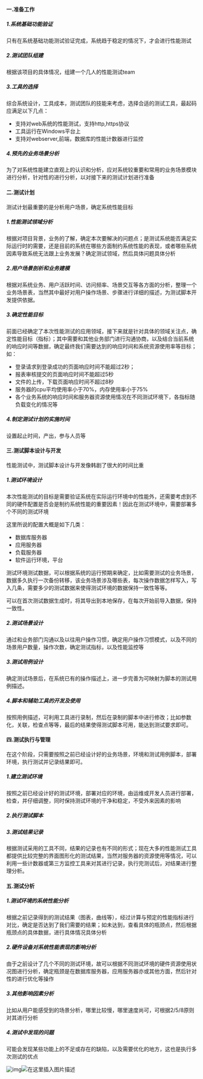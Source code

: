 #### 一.准备工作

##### 1.系统基础功能验证

只有在系统基础功能测试验证完成，系统趋于稳定的情况下，才会进行性能测试

##### 2.测试团队组建

根据该项目的具体情况，组建一个几人的性能测试team

##### 3.工具的选择

综合系统设计，工具成本，测试团队的技能来考虑，选择合适的测试工具，最起码应满足以下几点：

- 支持对web系统的性能测试，支持http,https协议
- 工具运行在Windows平台上
- 支持对webserver,前端，数据库的性能计数器进行监控

##### 4.预先的业务场景分析

为了对系统性能建立直观上的认识和分析，应对系统较重要和常用的业务场景模块进行分析，针对性的进行分析，以对接下来的测试计划进行准备

#### 二.测试计划

测试计划最重要的是分析用户场景，确定系统性能目标

##### 1.性能测试领域分析

根据对项目背景，业务的了解，确定本次要解决的问题点；是测试系统能否满足实际运行时的需要，还是目前的系统在哪些方面制约系统性能的表现，或者哪些系统因素导致系统无法跟上业务发展？确定测试领域，然后具体问题具体分析

##### 2.用户场景剖析和业务建模

根据对系统业务、用户活跃时间、访问频率、场景交互等各方面的分析，整理一个业务场景表，当然其中最好对用户操作场景、步骤进行详细的描述，为测试脚本开发提供依据。

##### 3.确定性能目标

前面已经确定了本次性能测试的应用领域，接下来就是针对具体的领域关注点，确定性能目标（指标）；其中需要和其他业务部门进行沟通协商，以及结合当前系统的响应时间等数据，确定最终我们需要达到的响应时间和系统资源使用率等目标；如：

- 登录请求到登录成功的页面响应时间不能超过2秒；
- 报表审核提交的页面响应时间不能超过5秒
- 文件的上传，下载页面响应时间不超过8秒
- 服务器的cpu平均使用率小于70%，内存使用率小于75%
- 各个业务系统的响应时间和服务器资源使用情况在不同测试环境下，各指标随负载变化的情况等

##### 4.制定测试计划的实施时间

设置起止时间，产出，参与人员等

#### 三.测试脚本设计与开发

性能测试中，测试脚本设计与开发像韩剧了很大的时间比重

##### 1.测试环境设计

本次性能测试的目标是需要验证系统在实际运行环境中的性能外，还需要考虑到不同的硬件配置是否会是制约系统性能的重要因素！因此在测试环境中，需要部署多个不同的测试环境

这里所说的配置大概是如下几类：

- 数据库服务器
- 应用服务器
- 负载服务器
- 软件运行环境，平台

测试环境测试数据，可以根据系统的运行预期来确定，比如需要测试的业务场景，数据多久执行一次备份转移，该业务场景涉及哪些表，每次操作数据怎样写入，写入几条，需要多少的测试数据来使得测试环境的数据保持一致性等等。

可以在首次测试数据生成时，将其导出到本地保存，在每次开始前导入数据，保持一致性。

##### 2.测试场景设计

通过和业务部门沟通以及以往用户操作习惯，确定用户操作习惯模式，以及不同的场景用户数量，操作次数，确定测试指标，以及性能监控等

##### 3.测试用例设计

确定测试场景后，在系统已有的操作描述上，进一步完善为可映射为脚本的测试用例描述。

##### 4.脚本和辅助工具的开发及使用

按照用例描述，可利用工具进行录制，然后在录制的脚本中进行修改；比如参数化，关联，检查点等等，最后的结果使得测试脚本可用，能达到测试要求即可。

#### 四.测试执行与管理

在这个阶段，只需要按照之前已经设计好的业务场景，环境和测试用例脚本，部署环境，执行测试并记录结果即可。

##### 1.建立测试环境

按照之前已经设计好的测试环境，部署对应的环境，由运维或开发人员进行部署，检查，并仔细调整，同时保持测试环境的干净和稳定，不受外来因素的影响

##### 2.执行测试脚本

##### 3.测试结果记录

根据测试采用的工具不同，结果的记录也有不同的形式；现在大多的性能测试工具都提供比较完整的界面图形化的测试结果，当然对服务器的资源使用等情况，可以利用一些计数器或第三方监控工具来对其进行记录，执行完测试后，对结果进行整理分析。

#### 五.测试分析

##### 1.测试环境的系统性能分析

根据之前记录得到的测试结果（图表，曲线等），经过计算与预定的性能指标进行对比，确定是否达到了我们需要的结果；如未达到，查看具体的瓶颈点，然后根据瓶颈点的具体数据，进行具体情况具体分析

##### 2.硬件设备对系统性能表现的影响分析

由于之前设计了几个不同的测试环境，故可以根据不同测试环境的硬件资源使用状况图进行分析，确定瓶颈是在数据库服务器，应用服务器亦或其他方面，然后针对性的进行优化等操作

##### 3.其他影响因素分析

比如从用户能感受到的场景分析，哪里比较慢，哪里速度尚可，可根据2/5/8原则对其进行分析

##### 4.测试中发现的问题

可能会发现某些功能上的不足或存在的缺陷，以及需要优化的地方，这也是执行多次测试的优点

![img](https://img-blog.csdnimg.cn/20190513174218182.png?x-oss-process=image/watermark,type_ZmFuZ3poZW5naGVpdGk,shadow_10,text_aHR0cHM6Ly9ibG9nLmNzZG4ubmV0L3dhbmdmdWxvbmc2NjY=,size_16,color_FFFFFF,t_70)![在这里插入图片描述](https://img-blog.csdnimg.cn/20190513174238270.png?x-oss-process=image/watermark,type_ZmFuZ3poZW5naGVpdGk,shadow_10,text_aHR0cHM6Ly9ibG9nLmNzZG4ubmV0L3dhbmdmdWxvbmc2NjY=,size_16,color_FFFFFF,t_70)